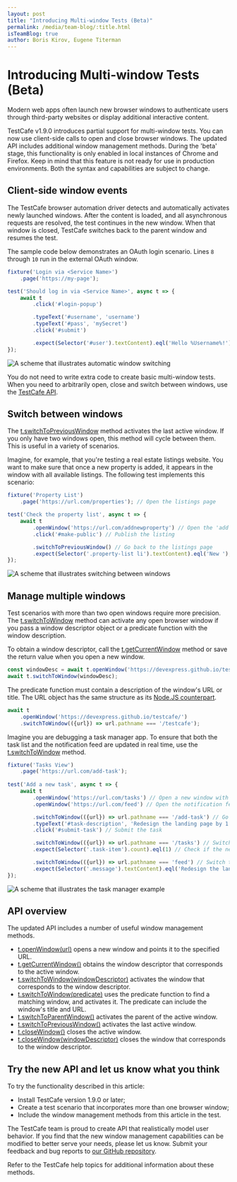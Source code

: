 ```yaml
---
layout: post
title: "Introducing Multi-window Tests (Beta)"
permalink: /media/team-blog/:title.html
isTeamBlog: true
author: Boris Kirov, Eugene Titerman
---
```

# Introducing Multi-window Tests (Beta)

Modern web apps often launch new browser windows to authenticate users through third-party websites or display additional interactive content.

TestCafe v1.9.0 introduces partial support for multi-window tests. You can now use client-side calls to open and close browser windows. The updated API includes additional window management methods. During the 'beta' stage, this functionality is only enabled in local instances of Chrome and Firefox. Keep in mind that this feature is not ready for use in production environments. Both the syntax and capabilities are subject to change.

<!--more-->

## Client-side window events

The TestCafe browser automation driver detects and automatically activates newly launched windows. After the content is loaded, and all asynchronous requests are resolved, the test continues in the new window. When that window is closed, TestCafe switches back to the parent window and resumes the test.

The sample code below demonstrates an OAuth login scenario. Lines `8` through `10` run in the external OAuth window.

```js
fixture('Login via <Service Name>')
    .page('https://my-page');

test('Should log in via <Service Name>', async t => {
    await t
        .click('#login-popup')

        .typeText('#username', 'username')
        .typeText('#pass', 'mySecret')
        .click('#submit')

        .expect(Selector('#user').textContent).eql('Hello %Username%!'); //Make sure we are logged in
});
```

![A scheme that illustrates automatic window switching](/testcafe/images/blog/2020-8-26-multi-window-scheme-auto-switching.svg)

You do not need to write extra code to create basic multi-window tests. When you need to arbitrarily open, close and switch between windows, use the [TestCafe API](https://devexpress.github.io/testcafe/documentation/guides/advanced-guides/multiple-browser-windows.html).

## Switch between windows

The [t.switchToPreviousWindow](https://devexpress.github.io/testcafe/documentation/reference/test-api/testcontroller/switchtopreviouswindow.html) method activates the last active window. If you only have two windows open, this method will cycle between them. This is useful in a variety of scenarios.

Imagine, for example, that you're testing a real estate listings website. You want to make sure that once a new property is added, it appears in the window with all available listings. The following test implements this scenario:

```js
fixture('Property List')
    .page('https://url.com/properties'); // Open the listings page

test('Check the property list', async t => {
    await t
        .openWindow('https://url.com/addnewproperty') // Open the 'add new property' page in a new window
        .click('#make-public') // Publish the listing

        .switchToPreviousWindow() // Go back to the listings page
        .expect(Selector('.property-list li').textContent).eql('New '); // Check if the new listing is displayed
});  
```

![A scheme that illustrates switching between windows](/testcafe/images/blog/2020-8-26-multi-window-scheme-switchtowindow-scenario.svg)

## Manage multiple windows

Test scenarios with more than two open windows require more precision. The [t.switchToWindow](https://devexpress.github.io/testcafe/documentation/reference/test-api/testcontroller/switchtowindow.html) method can activate any open browser window if you pass a window descriptor object or a predicate function with the window description.

To obtain a window descriptor, call the [t.getCurrentWindow](https://devexpress.github.io/testcafe/documentation/reference/test-api/testcontroller/getcurrentwindow.html) method or save the return value when you open a new window.

```js
const windowDesc = await t.openWindow('https://devexpress.github.io/testcafe/');
await t.switchToWindow(windowDesc);
```

The predicate function must contain a description of the window's URL or title. The URL object has the same structure as its [Node.JS counterpart](https://nodejs.org/api/url.html).

```js
await t
    .openWindow('https://devexpress.github.io/testcafe/')
    .switchToWindow(({url}) => url.pathname === '/testcafe');
```

Imagine you are debugging a task manager app. To ensure that both the task list and the notification feed are updated in real time, use the [t.switchToWindow](https://devexpress.github.io/testcafe/documentation/reference/test-api/testcontroller/switchtowindow.html) method.

```js
fixture('Tasks View')
    .page('https://url.com/add-task');  
  
test('Add a new task', async t => {  
    await t
        .openWindow('https://url.com/tasks') // Open a new window with the task list
        .openWindow('https://url.com/feed') // Open the notification feed

        .switchToWindow(({url}) => url.pathname === '/add-task') // Go back to the new task form
        .typeText('#task-description', 'Redesign the landing page by 1 Feb') // Fill in the new task form
        .click('#submit-task') // Submit the task

        .switchToWindow(({url}) => url.pathname === '/tasks') // Switch back to the task list
        .expect(Selector('.task-item').count).eql(1) // Check if the new task is displayed

        .switchToWindow(({url}) => url.pathname === 'feed') // Switch to the notification feed
        .expect(Selector('.message').textContent).eql('Redesign the landing page by 1 Feb'); // Check for the corresponding notification
});  
```

![A scheme that illustrates the task manager example](/testcafe/images/blog/2020-8-26-multi-window-scheme-task-manager.svg)

## API overview

The updated API includes a number of useful window management methods.

* [t.openWindow(url)](https://devexpress.github.io/testcafe/documentation/reference/test-api/testcontroller/openwindow.html) opens a new window and points it to the specified URL.  
* [t.getCurrentWindow()](https://devexpress.github.io/testcafe/documentation/reference/test-api/testcontroller/getcurrentwindow.html) obtains the window descriptor that corresponds to the active window.
* [t.switchToWindow(windowDescriptor)](https://devexpress.github.io/testcafe/documentation/reference/test-api/testcontroller/switchtowindow.html#tswitchtowindowwindow) activates the window that corresponds to the window descriptor.
* [t.switchToWindow(predicate)](https://devexpress.github.io/testcafe/documentation/reference/test-api/testcontroller/switchtowindow.html#tswitchtowindowpredicate) uses the predicate function to find a matching window, and activates it. The predicate can include the window's title and URL.
* [t.switchToParentWindow()](https://devexpress.github.io/testcafe/documentation/reference/test-api/testcontroller/switchtoparentwindow.html) activates the parent of the active window.
* [t.switchToPreviousWindow()](https://devexpress.github.io/testcafe/documentation/reference/test-api/testcontroller/switchtopreviouswindow.html) activates the last active window.
* [t.closeWindow()](https://devexpress.github.io/testcafe/documentation/reference/test-api/testcontroller/closewindow.html) closes the active window.
* [t.closeWindow(windowDescriptor)](https://devexpress.github.io/testcafe/documentation/reference/test-api/testcontroller/closewindow.html) closes the window that corresponds to the window descriptor.

## Try the new API and let us know what you think

To try the functionality described in this article:

* Install TestCafe version 1.9.0 or later;
* Create a test scenario that incorporates more than one browser window;
* Include the window management methods from this article in the test.

The TestCafe team is proud to create API that realistically model user behavior. If you find that the new window management capabilities can be modified to better serve your needs, please let us know. Submit your feedback and bug reports to [our GitHub repository](https://github.com/DevExpress/testcafe/issues/new/choose).

Refer to the TestCafe help topics for additional information about these methods.
